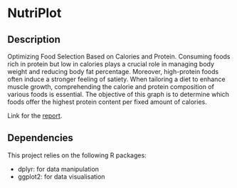 # NutriPlot

## Description

Optimizing Food Selection Based on Calories and Protein.
Consuming foods rich in protein but low in calories plays a crucial role in managing body weight and reducing body fat percentage. Moreover, high-protein foods often induce a stronger feeling of satiety. When tailoring a diet to enhance muscle growth, comprehending the calorie and protein composition of various foods is essential. The objective of this graph is to determine which foods offer the highest protein content per fixed amount of calories.

Link for the [report](https://andres-am.github.io/NutriPlot/).

## Dependencies

This project relies on the following R packages:

- dplyr: for data manipulation
- ggplot2: for data visualisation

